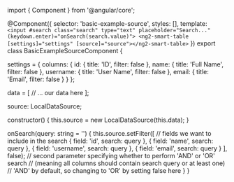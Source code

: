import { Component } from '@angular/core';

@Component({
  selector: 'basic-example-source',
  styles: [],
  template: `
    <input #search class="search" type="text" placeholder="Search..." (keydown.enter)="onSearch(search.value)">
    <ng2-smart-table [settings]="settings" [source]="source"></ng2-smart-table>
  `
})
export class BasicExampleSourceComponent {

  settings = {
    columns: {
      id: {
        title: 'ID',
        filter: false
      },
      name: {
        title: 'Full Name',
        filter: false
      },
      username: {
        title: 'User Name',
        filter: false
      },
      email: {
        title: 'Email',
        filter: false
      }
    }
  };
  
  data = [
    // ... our data here
  ];
  
  source: LocalDataSource;
  
  constructor() {
    this.source = new LocalDataSource(this.data);
  }

  onSearch(query: string = '') {
    this.source.setFilter([
      // fields we want to include in the search
      {
        field: 'id',
        search: query
      },
      {
        field: 'name',
        search: query
      },
      {
        field: 'username',
        search: query
      },
      {
        field: 'email',
        search: query
      }
    ], false);
    // second parameter specifying whether to perform 'AND' or 'OR' search 
    // (meaning all columns should contain search query or at least one)
    // 'AND' by default, so changing to 'OR' by setting false here
  }
}
